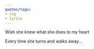 ```yaml
---
quotes/tags:
- sig
- lyrics
---
```




Wish she knew what she does to my heart

Every time she turns and walks away...
